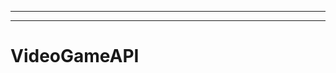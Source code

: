 ---------------------------------------------------------
-------------------------------------------------------
# VideoGameAPI
